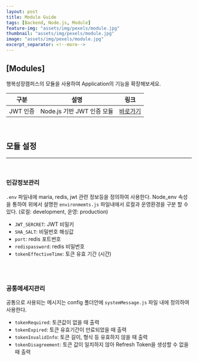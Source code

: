 ```yaml
---
layout: post
title: Module Guide
tags: [Backend, Node.js, Module]
feature-img: "assets/img/pexels/module.jpg"
thumbnail: "assets/img/pexels/module.jpg"
image: "assets/img/pexels/module.jpg"
excerpt_separator: <!--more-->
---
```


## [Modules]

행복성장캠퍼스의 모듈을 사용하여 Application의 기능을 확장해보세요.

<!--more-->

| 구분            | 설명            |링크   |
| :-------------: |:-------------:| :-----:|
| JWT 인증  | Node.js 기반 JWT 인증 모듈 | [바로가기](https://github.com/hitechinfo/module_auth_node_001)|

<br/>

## 모듈 설정
---------------------------

<br/>

### 민감정보관리
 
`.env` 파일내에 maria, redis, jwt 관련 정보등을 정의하여 사용한다. Node_env 속성을 통하여 위에서 설명한 `environmemts.js` 파일내에서 로컬과 운영환경을 구분 할 수 있다. (로컬: development, 운영: production)

 - `JWT_SERCRET`: JWT 비밀키
 - `SHA_SALT`: 비밀번호 해싱값
 - `port`: redis 포트번호
 - `redispassword`: redis 비밀번호
 - `tokenEffectiveTime`: 토큰 유효 기간 (시간)
<br/>
<br/>

### 공통메세지관리
 
공통으로 사용되는 메시지는 config 폴더안에 `systemMessage.js` 파일 내에 정의하여 사용한다.
 - `tokenRequired`: 토큰값이 없을 때 출력
 - `tokenExpired`: 토큰 유효기간이 만료되었을 때 출력
 - `tokenInvalidInfo`: 토큰 길이, 형식 등 유효하지 않을 때 출력
 - `tokenDisagreement`: 토큰 값이 일치하지 않아 Refresh Token을 생성할 수 없을 때 출력
<br/>
<br/>
